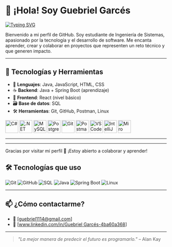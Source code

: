 # 👋 ¡Hola! Soy Guebriel Garcés

[![Typing SVG](https://readme-typing-svg.demolab.com?font=Fira+Code&pause=1000&color=11F734&width=435&lines=Software+Developer+%F0%9F%91%A8%E2%80%8D%F0%9F%92%BB;back-End+%F0%9F%92%BB;Systems+Engineering+Student+%F0%9F%91%A8%E2%80%8D%F0%9F%8E%93)](https://git.io/typing-svg)

Bienvenido a mi perfil de GitHub. Soy estudiante de Ingeniería de Sistemas, apasionado por la tecnología y el desarrollo de software. Me encanta aprender, crear y colaborar en proyectos que representen un reto técnico y que generen impacto.

---

## 🚀 Tecnologías y Herramientas

* 🔧 **Lenguajes**: Java, JavaScript, HTML, CSS
* ☕ **Backend**: Java + Spring Boot (aprendizaje)
* 🎨 **Frontend**: React (nivel básico)
* 🗃️ **Base de datos**: SQL
* 🛠️ **Herramientas**: Git, GitHub, Postman, Linux
 <p <p align="left">
  <img src="https://cdn.jsdelivr.net/gh/devicons/devicon/icons/csharp/csharp-original.svg" alt="C#" width="40" height="40"/>
  <img src="https://cdn.jsdelivr.net/gh/devicons/devicon/icons/dot-net/dot-net-original.svg" alt=".NET" width="40" height="40"/>
  <img src="https://cdn.jsdelivr.net/gh/devicons/devicon/icons/mysql/mysql-original.svg" alt="MySQL" width="40" height="40"/>
  <img src="https://cdn.jsdelivr.net/gh/devicons/devicon/icons/postgresql/postgresql-original.svg" alt="PostgreSQL" width="40" height="40"/>
  <img src="https://cdn.jsdelivr.net/gh/devicons/devicon/icons/git/git-original.svg" alt="Git" width="40" height="40"/>
  <img src="https://cdn.jsdelivr.net/gh/devicons/devicon/icons/postman/postman-original.svg" alt="Postman" width="40" height="40"/>
  <img src="https://cdn.jsdelivr.net/gh/devicons/devicon/icons/vscode/vscode-original.svg" alt="VS Code" width="40" height="40"/>
  <img src="https://cdn.jsdelivr.net/gh/devicons/devicon/icons/intellij/intellij-original.svg" alt="IntelliJ IDEA" width="40" height="40"/>
  <img src="https://raw.githubusercontent.com/simple-icons/simple-icons/develop/icons/miro.svg" alt="Miro" width="40" height="40"/>
</p>


---

---

Gracias por visitar mi perfil 🙌 ¡Estoy abierto a colaborar y aprender!


## 🛠️ Tecnologías que uso

![Git](https://img.shields.io/badge/-Git-F05032?logo=git&logoColor=white&style=for-the-badge)
![GitHub](https://img.shields.io/badge/-GitHub-181717?logo=github&logoColor=white&style=for-the-badge)
![SQL](https://img.shields.io/badge/-SQL-4479A1?logo=mysql&logoColor=white&style=for-the-badge)
![Java](https://img.shields.io/badge/-Java-007396?logo=java&logoColor=white&style=for-the-badge)
![Spring Boot](https://img.shields.io/badge/-Spring%20Boot-6DB33F?logo=springboot&logoColor=white&style=for-the-badge)
![Linux](https://img.shields.io/badge/-Linux-FCC624?logo=linux&logoColor=black&style=for-the-badge)

---

## 📫 ¿Cómo contactarme?

- 📧 [guebriel1114@gmail.com]
- 💼 [[www.linkedin.com/in/Guebriel Garcés-4ba60a368](https://www.linkedin.com/in/guebriel-garc%C3%A9s-4ba60a368/overlay/about-this-profile/?lipi=urn%3Ali%3Apage%3Ad_flagship3_profile_view_base%3BM9tht6MATGiFoERmzUr9Aw%3D%3D)]

---

> *"La mejor manera de predecir el futuro es programarlo."* – Alan Kay


